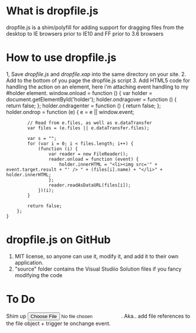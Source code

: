 # What is dropfile.js
dropfile.js is a shim/polyfill for adding support for dragging files from the desktop to IE browsers prior to IE10 and FF prior to 3.6 browsers

# How to use dropfile.js

1, Save *dropfile.js* and *dropfile.xap* into the same directory on your site.
2. Add to the bottom of you page the dropfile.js script
	<script src="somepath/dropfile.js"></script>
3. Add HTML5 code for handling the action on an element, here i'm attaching event handling to my #holder element.
    window.onload = function () {
        var holder = document.getElementById('holder');
        holder.ondragover = function () { return false; };
        holder.ondragenter = function () { return false; };
        holder.ondrop = function (e) {
            e = e || window.event;

            // Read from e.files, as well as e.dataTransfer
            var files = (e.files || e.dataTransfer.files);

            var s = "";
            for (var i = 0; i < files.length; i++) {
                (function (i) {
                    var reader = new FileReader();
                    reader.onload = function (event) {
                        holder.innerHTML = "<li><img src='" + event.target.result + "' /> " + (files[i].name) + "</li>" + holder.innerHTML;
                    };
                    reader.readAsDataURL(files[i]);
                })(i);
            }

            return false;
        };
    }


# dropfile.js on GitHub

1. MIT license, so anyone can use it, modify it, and add it to their own application.
2. "source" folder contains the Visual Studiio Solution files if you fancy modifying the code


# To Do

Shim up <input type="file" onchange="handleFiles(this.files)" >. Aka.. add file references to the file object + trigger te onchange event.
